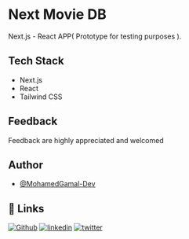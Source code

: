 # Next Movie DB 

Next.js - React APP( Prototype for testing purposes ).


## Tech Stack

* Next.js
* React
* Tailwind CSS

## Feedback

Feedback are highly appreciated and welcomed


## Author

- [@MohamedGamal-Dev](https://github.com/MohamedGamal-Dev)


## 🔗 Links
[![Github](https://img.shields.io/badge/github-000000?style=for-the-badge&logo=github&logoColor=white)](https://github.com/MohamedGamal-Dev/)
[![linkedin](https://img.shields.io/badge/linkedin-0A66C2?style=for-the-badge&logo=linkedin&logoColor=white)](https://www.linkedin.com/in/mohamed-gamal-dev)
[![twitter](https://img.shields.io/badge/twitter-1DA1F2?style=for-the-badge&logo=twitter&logoColor=white)](https://twitter.com/MohamedGamal_Dv)

